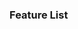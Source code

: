 <link rel="stylesheet" href="{{baseUrl}}/book/css/textbook.css">

<div class="website-content">

### Feature List

<div id="main">

<include src="./introduction/topicPanel.md" />

</div>
</div>

